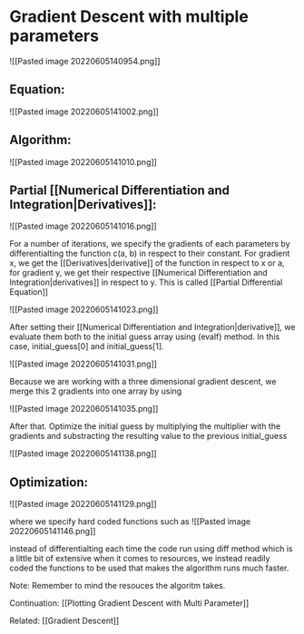 # Gradient Descent with multiple parameters
![[Pasted image 20220605140954.png]]
## Equation:
![[Pasted image 20220605141002.png]]


## Algorithm:

![[Pasted image 20220605141010.png]]

## Partial [[Numerical Differentiation and Integration|Derivatives]]:
![[Pasted image 20220605141016.png]]




For a number of iterations, we specify the gradients of each parameters by differentialting the function c(a, b) in respect to their constant. For gradient x, we get the [[Derivatives|derivative]] of the function in respect to x or a, for gradient y, we get their respective [[Numerical Differentiation and Integration|derivatives]]
in respect to y. This is called [[Partial Differential Equation]]

![[Pasted image 20220605141023.png]]
 


After setting their [[Numerical Differentiation and Integration|derivative]], we evaluate them both to the initial guess array using (evalf) method. In this case, initial_guess\[0] and initial_guess\[1].

 ![[Pasted image 20220605141031.png]]

Because we are working with a three dimensional gradient descent, we merge this 2 gradients into one array by using

![[Pasted image 20220605141035.png]]

After that. Optimize the initial guess by multiplying the multiplier with the gradients and substracting the resulting value to the previous initial_guess

![[Pasted image 20220605141138.png]]

## Optimization: 
![[Pasted image 20220605141129.png]]


where we specify hard coded functions such as 
![[Pasted image 20220605141146.png]]


instead of differentialting each time the code run using diff method which is a little bit of extensive when it comes to resources, we instead readily coded the functions to be used that makes the algorithm runs much faster. 

Note: Remember to mind the resouces the algoritm takes. 

Continuation: [[Plotting Gradient Descent with Multi Parameter]]

Related: [[Gradient Descent]]


